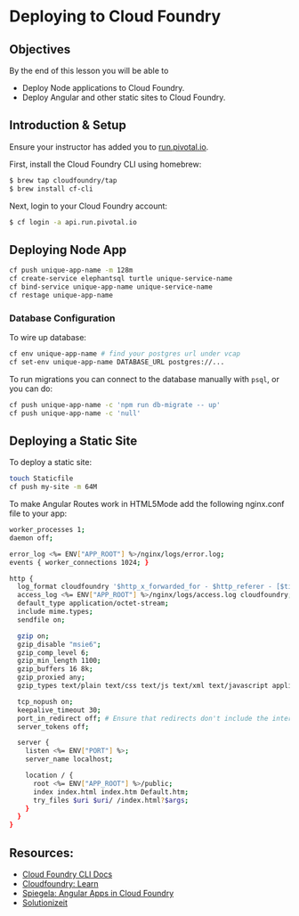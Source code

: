 # Deploying to Cloud Foundry

## Objectives

By the end of this lesson you will be able to

- Deploy Node applications to Cloud Foundry.
- Deploy Angular and other static sites to Cloud Foundry.

## Introduction & Setup

Ensure your instructor has added you to [run.pivotal.io](http://run.pivotal.io/).

First, install the Cloud Foundry CLI using homebrew:

```bash
$ brew tap cloudfoundry/tap
$ brew install cf-cli
```

Next, login to your Cloud Foundry account:

```bash
$ cf login -a api.run.pivotal.io
```

## Deploying Node App

```bash
cf push unique-app-name -m 128m
cf create-service elephantsql turtle unique-service-name
cf bind-service unique-app-name unique-service-name
cf restage unique-app-name
```

### Database Configuration

To wire up database:

```bash
cf env unique-app-name # find your postgres url under vcap
cf set-env unique-app-name DATABASE_URL postgres://...
```

To run migrations you can connect to the database manually with `psql`, or you can do:

```bash
cf push unique-app-name -c 'npm run db-migrate -- up'
cf push unique-app-name -c 'null'
```


## Deploying a Static Site

To deploy a static site:

```bash
touch Staticfile
cf push my-site -m 64M
```

To make Angular Routes work in HTML5Mode add the following nginx.conf file to your app:

```bash
worker_processes 1;
daemon off;

error_log <%= ENV["APP_ROOT"] %>/nginx/logs/error.log;
events { worker_connections 1024; }

http {
  log_format cloudfoundry '$http_x_forwarded_for - $http_referer - [$time_local] "$request" $status $body_bytes_sent';
  access_log <%= ENV["APP_ROOT"] %>/nginx/logs/access.log cloudfoundry;
  default_type application/octet-stream;
  include mime.types;
  sendfile on;

  gzip on;
  gzip_disable "msie6";
  gzip_comp_level 6;
  gzip_min_length 1100;
  gzip_buffers 16 8k;
  gzip_proxied any;
  gzip_types text/plain text/css text/js text/xml text/javascript application/javascript application/x-javascript application/json application/xml application/xml+rss;

  tcp_nopush on;
  keepalive_timeout 30;
  port_in_redirect off; # Ensure that redirects don't include the internal container PORT - <%= ENV["PORT"] %>
  server_tokens off;

  server {
    listen <%= ENV["PORT"] %>;
    server_name localhost;

    location / {
      root <%= ENV["APP_ROOT"] %>/public;
      index index.html index.htm Default.htm;
      try_files $uri $uri/ /index.html?$args;
    }
  }
}
```

## Resources:

- [Cloud Foundry CLI Docs](https://docs.run.pivotal.io/cf-cli/)
- [Cloudfoundry: Learn](https://www.cloudfoundry.org/learn/features/)
- [Spiegela: Angular Apps in Cloud Foundry](http://spiegela.com/2015/08/10/angular-apps-in-cloud-foundry/)
- [Solutionizeit](https://solutionizeit.files.wordpress.com/2014/03/cf-arch.png)
